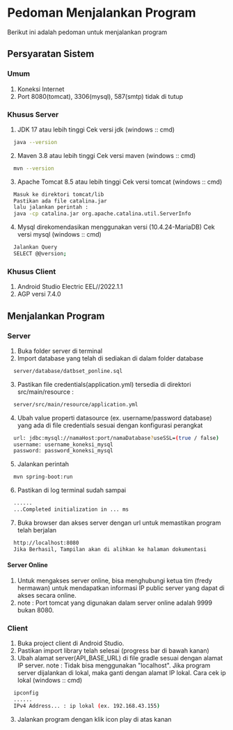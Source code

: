 
# Pedoman Menjalankan Program

Berikut ini adalah pedoman untuk menjalankan program

## Persyaratan Sistem
### Umum
1. Koneksi Internet
2. Port 8080(tomcat), 3306(mysql), 587(smtp) tidak di tutup
### Khusus Server
1. JDK 17 atau lebih tinggi
Cek versi jdk (windows :: cmd)
```bash
  java --version
```
2. Maven 3.8 atau lebih tinggi
Cek versi maven (windows :: cmd)
```bash
  mvn --version
```
3. Apache Tomcat 8.5 atau lebih tinggi
Cek versi tomcat (windows :: cmd)
```bash
  Masuk ke direktori tomcat/lib
  Pastikan ada file catalina.jar
  lalu jalankan perintah :
  java -cp catalina.jar org.apache.catalina.util.ServerInfo
```
4. Mysql direkomendasikan menggunakan versi (10.4.24-MariaDB)
Cek versi mysql (windows :: cmd)
```bash
  Jalankan Query
  SELECT @@version;
```
### Khusus Client
1. Android Studio Electric EEL//2022.1.1
2. AGP versi 7.4.0

## Menjalankan Program
### Server
1. Buka folder server di terminal
2. Import database yang telah di sediakan di dalam folder database
```bash
  server/database/datbset_ponline.sql
```
3. Pastikan file credentials(application.yml) tersedia di direktori src/main/resource :
```bash
  server/src/main/resource/application.yml
```
4. Ubah value properti datasource (ex. username/password database) yang ada di file credentials sesuai dengan konfigurasi perangkat
```bash
  url: jdbc:mysql://namaHost:port/namaDatabase?useSSL=(true / false)
  username: username_koneksi_mysql
  password: password_koneksi_mysql
```
5. Jalankan perintah
```bash
  mvn spring-boot:run
```
6. Pastikan di log terminal sudah sampai 
```bash
  ......
  ...Completed initialization in ... ms
```
7. Buka browser dan akses server dengan url untuk memastikan program telah berjalan 
```bash
  http://localhost:8080
  Jika Berhasil, Tampilan akan di alihkan ke halaman dokumentasi
```
#### Server Online
1. Untuk mengakses server online, bisa menghubungi ketua tim (fredy hermawan) untuk mendapatkan informasi IP public server yang dapat di akses secara online.
2. note : Port tomcat yang digunakan dalam server online adalah 9999 bukan 8080.
### Client
1. Buka project client di Android Studio.
2. Pastikan import library telah selesai (progress bar di bawah kanan)
3. Ubah alamat server(API_BASE_URL) di file gradle sesuai dengan alamat IP server.
note : Tidak bisa menggunakan "localhost". Jika program server dijalankan di lokal, maka ganti dengan alamat IP lokal.
Cara cek ip lokal (windows :: cmd)
```bash
  ipconfig
  ......
  IPv4 Address... : ip lokal (ex. 192.168.43.155)
```
3. Jalankan program dengan klik icon play di atas kanan
